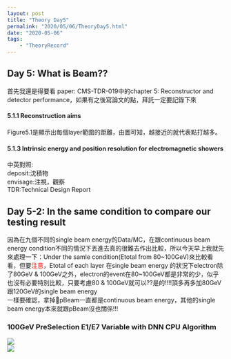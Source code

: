 ```yaml
---
layout: post
title: "Theory Day5"
permalink: "2020/05/06/TheoryDay5.html"
date: "2020-05-06"
tags:
    - "TheoryRecord"
---
```


<h2>Day 5: What is Beam??</h2>
首先我還是得要看 paper: CMS-TDR-019中的chapter 5: <span class="TheoryPhysics">Reconstructor and detector performance</span>，如果有之後寫論文的點，拜託一定要<span class="TheoryPhysics">記錄下來</span><br/>
<h4>5.1.1 Reconstruction aims</h4>
Figure5.1是顯示出每個layer範圍的距離，由圖可知，越接近的就代表點打越多。
<h4>5.1.3 Intrinsic energy and position resolution for electromagnetic showers</h4>


中英對照:<br/>
deposit:沈積物<br/>
envisage:注視，觀察<br/>
TDR:Technical Design Report<br/>

<h2>Day 5-2: In the same condition to compare our testing result</h2>
因為在九個不同的single beam energy的Data/MC，在跟continuous beam energy condition不同的情況下丟進去真的很難去作出比較，所以今天早上我就先來處理一下：<span class="TheoryOther">Under the samle condition(Etotal from 80~100GeV)</span>來比較看看，但要<span style="color:#ff0000">注意</span>，Etotal of each layer 在single beam energy 的狀況下electron除了80GeV & 100GeV之外，electron的event在80~100GeV都是非常的少，似乎也沒有必要特別比較，只要考慮<span class="TheoryOther">80 & 100GeV</span>就可以??是的!!!!頂多再多加80GeV跟120GeV的single beam energy<br/>
一樣要確認，拿掉<span class="TheoryOther">pBeam</span>一直都是continuous beam energy，其他的single beam energy本來就跟pBeam沒也關係!!!

<div class="TheoryOther">
    <h3>100GeV PreSelection E1/E7 Variable with DNN CPU Algorithm</h3>
    <div class="TheoryColumn">
        <img src="https://user-images.githubusercontent.com/13759047/81273180-196d5d00-9081-11ea-9ee3-4e322fd40061.png"/>
    </div>
    <div class="TheoryColumn">
        <img src="https://user-images.githubusercontent.com/13759047/81040062-1afe2000-8edd-11ea-8158-b47ddd5ca101.png"/>
    </div>
</div>


